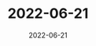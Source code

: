---
title: 2022-06-21
date: 2022-06-21
updates:
- title: Fixed the video single layout
  type: fix
- title: Wrote an update post
  type: content
- title: Tweaked the work index
  type: improvement
- title: Tweaked the journal layouts
  type: improvement
- title: Removed the newsletter
  type: improvement
- title: Fixed a bug with the tutorial topic layout
  type: fix
- title: Refined the post typo
  type: improvement
---